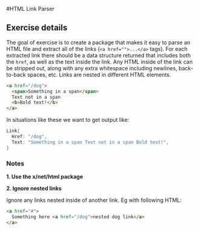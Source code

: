 #HTML Link Parser

## Exercise details
The goal of exercise is to create a package that makes it easy to parse an HTML file and extract all of the links (`<a href="">...</a>` tags). For each extracted link there should be a data structure returned that includes both the `href`, as well as the text inside the link. Any HTML inside of the link can be stripped out, along with any extra whitespace including newlines, back-to-back spaces, etc. Links are nested in different HTML elements.

```html
<a href="/dog">
  <span>Something in a span</span>
  Text not in a span
  <b>Bold text!</b>
</a>
```

In situations like these we want to get output like:

```go
Link{
  Href: "/dog",
  Text: "Something in a span Text not in a span Bold text!",
}
```


### Notes

**1. Use the x/net/html package**

**2. Ignore nested links**

Ignore any links nested inside of another link. Eg with following HTML:

```html
<a href="#">
  Something here <a href="/dog">nested dog link</a>
</a>
```

